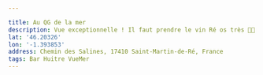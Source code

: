 ```yaml
---

title: Au QG de la mer
description: Vue exceptionnelle ! Il faut prendre le vin Ré os très 👌🏻
lat: '46.20326'
lon: '-1.393853'
address: Chemin des Salines, 17410 Saint-Martin-de-Ré, France
tags: Bar Huitre VueMer
---
```

